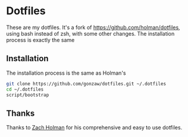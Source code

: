 # Dotfiles

These are my dotfiles. It's a fork of https://github.com/holman/dotfiles, using bash instead of zsh, with some other changes.
The installation process is exactly the same

## Installation

The installation process is the same as Holman's

```bash
git clone https://github.com/gonzaw/dotfiles.git ~/.dotfiles
cd ~/.dotfiles
script/bootstrap
```

## Thanks

Thanks to [Zach Holman](https://github.com/holman/dotfiles) for his comprehensive and easy to use dotfiles.
